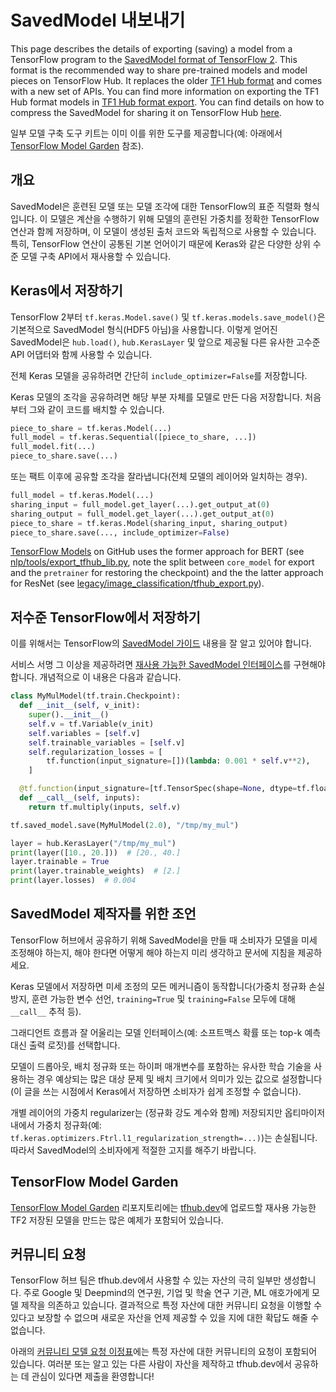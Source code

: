 <!--* freshness: { owner: 'maringeo' reviewed: '2021-10-10' review_interval: '6 months' } *-->

# SavedModel 내보내기

This page describes the details of exporting (saving) a model from a TensorFlow program to the [SavedModel format of TensorFlow 2](https://www.tensorflow.org/guide/saved_model). This format is the recommended way to share pre-trained models and model pieces on TensorFlow Hub. It replaces the older [TF1 Hub format](tf1_hub_module.md) and comes with a new set of APIs. You can find more information on exporting the TF1 Hub format models in [TF1 Hub format export](exporting_hub_format.md). You can find details on how to compress the SavedModel for sharing it on TensorFlow Hub [here](writing_documentation.md#model-specific_asset_content).

일부 모델 구축 도구 키트는 이미 이를 위한 도구를 제공합니다(예: 아래에서 [TensorFlow Model Garden](#tensorflow-model-garden) 참조).

## 개요

SavedModel은 훈련된 모델 또는 모델 조각에 대한 TensorFlow의 표준 직렬화 형식입니다. 이 모델은 계산을 수행하기 위해 모델의 훈련된 가중치를 정확한 TensorFlow 연산과 함께 저장하며, 이 모델이 생성된 출처 코드와 독립적으로 사용할 수 있습니다. 특히, TensorFlow 연산이 공통된 기본 언어이기 때문에 Keras와 같은 다양한 상위 수준 모델 구축 API에서 재사용할 수 있습니다.

## Keras에서 저장하기

TensorFlow 2부터 `tf.keras.Model.save()` 및 `tf.keras.models.save_model()`은 기본적으로 SavedModel 형식(HDF5 아님)을 사용합니다. 이렇게 얻어진 SavedModel은 `hub.load()`, `hub.KerasLayer` 및 앞으로 제공될 다른 유사한 고수준 API 어댑터와 함께 사용할 수 있습니다.

전체 Keras 모델을 공유하려면 간단히 `include_optimizer=False`를 저장합니다.

Keras 모델의 조각을 공유하려면 해당 부분 자체를 모델로 만든 다음 저장합니다. 처음부터 그와 같이 코드를 배치할 수 있습니다.

```python
piece_to_share = tf.keras.Model(...)
full_model = tf.keras.Sequential([piece_to_share, ...])
full_model.fit(...)
piece_to_share.save(...)
```

또는 팩트 이후에 공유할 조각을 잘라냅니다(전체 모델의 레이어와 일치하는 경우).

```python
full_model = tf.keras.Model(...)
sharing_input = full_model.get_layer(...).get_output_at(0)
sharing_output = full_model.get_layer(...).get_output_at(0)
piece_to_share = tf.keras.Model(sharing_input, sharing_output)
piece_to_share.save(..., include_optimizer=False)
```

[TensorFlow Models](https://github.com/tensorflow/models) on GitHub uses the former approach for BERT (see [nlp/tools/export_tfhub_lib.py](https://github.com/tensorflow/models/blob/master/official/nlp/tools/export_tfhub_lib.py), note the split between `core_model` for export and the `pretrainer` for restoring the checkpoint) and the the latter approach for ResNet (see [legacy/image_classification/tfhub_export.py](https://github.com/tensorflow/models/blob/master/official/legacy/image_classification/resnet/tfhub_export.py)).

## 저수준 TensorFlow에서 저장하기

이를 위해서는 TensorFlow의 [SavedModel 가이드](https://www.tensorflow.org/guide/saved_model) 내용을 잘 알고 있어야 합니다.

서비스 서명 그 이상을 제공하려면 [재사용 가능한 SavedModel 인터페이스](reusable_saved_models.md)를 구현해야 합니다. 개념적으로 이 내용은 다음과 같습니다.

```python
class MyMulModel(tf.train.Checkpoint):
  def __init__(self, v_init):
    super().__init__()
    self.v = tf.Variable(v_init)
    self.variables = [self.v]
    self.trainable_variables = [self.v]
    self.regularization_losses = [
        tf.function(input_signature=[])(lambda: 0.001 * self.v**2),
    ]

  @tf.function(input_signature=[tf.TensorSpec(shape=None, dtype=tf.float32)])
  def __call__(self, inputs):
    return tf.multiply(inputs, self.v)

tf.saved_model.save(MyMulModel(2.0), "/tmp/my_mul")

layer = hub.KerasLayer("/tmp/my_mul")
print(layer([10., 20.]))  # [20., 40.]
layer.trainable = True
print(layer.trainable_weights)  # [2.]
print(layer.losses)  # 0.004
```

## SavedModel 제작자를 위한 조언

TensorFlow 허브에서 공유하기 위해 SavedModel을 만들 때 소비자가 모델을 미세 조정해야 하는지, 해야 한다면 어떻게 해야 하는지 미리 생각하고 문서에 지침을 제공하세요.

Keras 모델에서 저장하면 미세 조정의 모든 메커니즘이 동작합니다(가중치 정규화 손실 방지, 훈련 가능한 변수 선언, `training=True` 및 `training=False` 모두에 대해 `__call__` 추적 등).

그래디언트 흐름과 잘 어울리는 모델 인터페이스(예: 소프트맥스 확률 또는 top-k 예측 대신 출력 로짓)를 선택합니다.

모델이 드롭아웃, 배치 정규화 또는 하이퍼 매개변수를 포함하는 유사한 학습 기술을 사용하는 경우 예상되는 많은 대상 문제 및 배치 크기에서 의미가 있는 값으로 설정합니다(이 글을 쓰는 시점에서 Keras에서 저장하면 소비자가 쉽게 조정할 수 없습니다).

개별 레이어의 가중치 regularizer는 (정규화 강도 계수와 함께) 저장되지만 옵티마이저 내에서 가중치 정규화(예: `tf.keras.optimizers.Ftrl.l1_regularization_strength=...)`)는 손실됩니다. 따라서 SavedModel의 소비자에게 적절한 고지를 해주기 바랍니다.

<a name="tensorflow-model-garden"></a>

## TensorFlow Model Garden

[TensorFlow Model Garden](https://github.com/tensorflow/models/tree/master/official) 리포지토리에는 [tfhub.dev](https://tfhub.dev/)에 업로드할 재사용 가능한 TF2 저장된 모델을 만드는 많은 예제가 포함되어 있습니다.

## 커뮤니티 요청

TensorFlow 허브 팀은 tfhub.dev에서 사용할 수 있는 자산의 극히 일부만 생성합니다. 주로 Google 및 Deepmind의 연구원, 기업 및 학술 연구 기관, ML 애호가에게 모델 제작을 의존하고 있습니다. 결과적으로 특정 자산에 대한 커뮤니티 요청을 이행할 수 있다고 보장할 수 없으며 새로운 자산을 언제 제공할 수 있을 지에 대한 확답도 해줄 수 없습니다.

아래의 [커뮤니티 모델 요청 이정표](https://github.com/tensorflow/hub/milestone/1)에는 특정 자산에 대한 커뮤니티의 요청이 포함되어 있습니다. 여러분 또는 알고 있는 다른 사람이 자산을 제작하고 tfhub.dev에서 공유하는 데 관심이 있다면 제출을 환영합니다!
